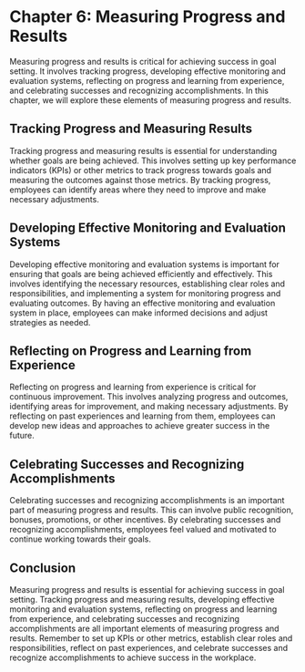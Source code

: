 Chapter 6: Measuring Progress and Results
=========================================

Measuring progress and results is critical for achieving success in goal setting. It involves tracking progress, developing effective monitoring and evaluation systems, reflecting on progress and learning from experience, and celebrating successes and recognizing accomplishments. In this chapter, we will explore these elements of measuring progress and results.

Tracking Progress and Measuring Results
---------------------------------------

Tracking progress and measuring results is essential for understanding whether goals are being achieved. This involves setting up key performance indicators (KPIs) or other metrics to track progress towards goals and measuring the outcomes against those metrics. By tracking progress, employees can identify areas where they need to improve and make necessary adjustments.

Developing Effective Monitoring and Evaluation Systems
------------------------------------------------------

Developing effective monitoring and evaluation systems is important for ensuring that goals are being achieved efficiently and effectively. This involves identifying the necessary resources, establishing clear roles and responsibilities, and implementing a system for monitoring progress and evaluating outcomes. By having an effective monitoring and evaluation system in place, employees can make informed decisions and adjust strategies as needed.

Reflecting on Progress and Learning from Experience
---------------------------------------------------

Reflecting on progress and learning from experience is critical for continuous improvement. This involves analyzing progress and outcomes, identifying areas for improvement, and making necessary adjustments. By reflecting on past experiences and learning from them, employees can develop new ideas and approaches to achieve greater success in the future.

Celebrating Successes and Recognizing Accomplishments
-----------------------------------------------------

Celebrating successes and recognizing accomplishments is an important part of measuring progress and results. This can involve public recognition, bonuses, promotions, or other incentives. By celebrating successes and recognizing accomplishments, employees feel valued and motivated to continue working towards their goals.

Conclusion
----------

Measuring progress and results is essential for achieving success in goal setting. Tracking progress and measuring results, developing effective monitoring and evaluation systems, reflecting on progress and learning from experience, and celebrating successes and recognizing accomplishments are all important elements of measuring progress and results. Remember to set up KPIs or other metrics, establish clear roles and responsibilities, reflect on past experiences, and celebrate successes and recognize accomplishments to achieve success in the workplace.
